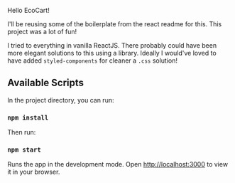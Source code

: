 Hello EcoCart!

I'll be reusing some of the boilerplate from the react readme for this. This project was a lot of fun!

I tried to everything in vanilla ReactJS. There probably could have been more elegant solutions to this using a library. 
Ideally I would've loved to have added `styled-components` for cleaner a `.css` solution! 

## Available Scripts

In the project directory, you can run:
### `npm install`

Then run:
### `npm start`

Runs the app in the development mode.
Open [http://localhost:3000](http://localhost:3000) to view it in your browser.
